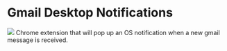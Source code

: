 # Gmail Desktop Notifications
<img src="https://travis-ci.org/kenjindomini/gmail-notification-chrome-extension.svg?branch=master">
Chrome extension that will pop up an OS notification when a new gmail message is received.
